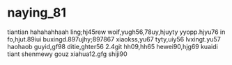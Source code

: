 # naying_81
tiantian
hahahahhaah
ling;hj45rew
woif,yugh56,78uy,hjuyty
yyopp.hjyu76
in fo,hjut.89iui
buxingd.897ujhy;897867
xiaokss,yu67
tyty,uiy56
lvxingt.yu57
haohaob
guyid,gf98
ditie,ghter56
2.4git
hh09,hh65
hewei90,hjg69
kuaidi
tiant
shenmewy
gouz
xiahua12.gfg
shiji90
